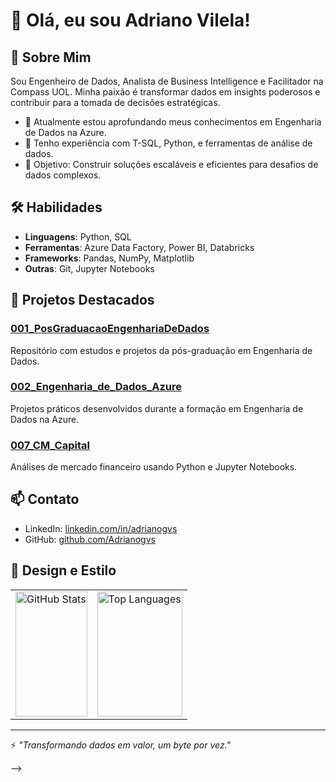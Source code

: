 # 👋 Olá, eu sou Adriano Vilela!

## 🚀 Sobre Mim
Sou Engenheiro de Dados, Analista de Business Intelligence e Facilitador na Compass UOL. Minha paixão é transformar dados em insights poderosos e contribuir para a tomada de decisões estratégicas.

- 🌱 Atualmente estou aprofundando meus conhecimentos em Engenharia de Dados na Azure.
- 💼 Tenho experiência com T-SQL, Python, e ferramentas de análise de dados.
- 🎯 Objetivo: Construir soluções escaláveis e eficientes para desafios de dados complexos.

## 🛠️ Habilidades
- **Linguagens**: Python, SQL
- **Ferramentas**: Azure Data Factory, Power BI, Databricks
- **Frameworks**: Pandas, NumPy, Matplotlib
- **Outras**: Git, Jupyter Notebooks

## 📂 Projetos Destacados

### [001_PosGraduacaoEngenhariaDeDados](https://github.com/Adrianogvs/001_PosGraduacaoEngenhariaDeDados)
Repositório com estudos e projetos da pós-graduação em Engenharia de Dados.

### [002_Engenharia_de_Dados_Azure](https://github.com/Adrianogvs/002_Engenharia_de_Dados_Azure)
Projetos práticos desenvolvidos durante a formação em Engenharia de Dados na Azure.

### [007_CM_Capital](https://github.com/Adrianogvs/007_CM_Capital)
Análises de mercado financeiro usando Python e Jupyter Notebooks.

## 📫 Contato
- LinkedIn: [linkedin.com/in/adrianogvs](https://www.linkedin.com/in/adrianogvs)
- GitHub: [github.com/Adrianogvs](https://github.com/Adrianogvs)

## 🎨 Design e Estilo

<table>
  <tr>
    <td>
      <img src="https://github-readme-stats.vercel.app/api?username=Adrianogvs&show_icons=true&theme=dark" alt="GitHub Stats" width="100%" height="200px" />
    </td>
    <td>
      <img src="https://github-readme-stats.vercel.app/api/top-langs/?username=Adrianogvs&layout=compact&theme=dark" alt="Top Languages" width="100%" height="200px" />
    </td>
  </tr>
</table>


---
⚡ *"Transformando dados em valor, um byte por vez."*

-->
